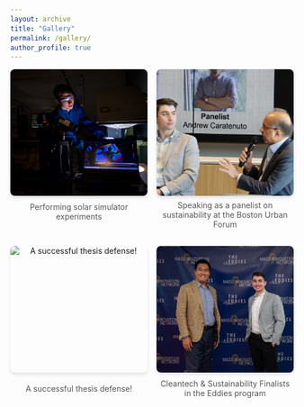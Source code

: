 ```yaml
---
layout: archive
title: "Gallery"
permalink: /gallery/
author_profile: true
---
```


<div class="gallery">
  <!-- Add your photos here -->
  <div class="gallery-item">
    <img src="/images/neu_4f178x09j.jpeg" alt="Performing solar simulator experiments">
    <p>Performing solar simulator experiments</p>
  </div>
  <div class="gallery-item">
    <img src="/images/boston_urban_forum_ravi_ramamurti.webp" alt="Speaking as a panelist on sustainability at the Boston Urban Forum">
    <p>Speaking as a panelist on sustainability at the Boston Urban Forum</p>
  </div>
  <div class="gallery-item">
    <img src="/images/IMG_0855.png" alt="A successful thesis defense!">
    <p>A successful thesis defense!</p>
  </div>
  <div class="gallery-item">
    <img src="/images/EPD_7280.jpg" alt="Cleantech & Sustainability Finalists in the Eddies program">
    <p>Cleantech & Sustainability Finalists in the Eddies program</p>
  </div>
  <!-- Repeat the above block for more images -->
</div>

<style>
.gallery {
  display: flex;
  flex-wrap: wrap;
  gap: 16px;
  justify-content: center;
}

.gallery-item {
  flex: 1 1 calc(50% - 16px); /* Ensures 2 items per row */
  text-align: center;
  display: flex;
  flex-direction: column;
  align-items: center;
  box-sizing: border-box;
}

.gallery-item img {
  width: 100%; /* Makes the image fill the item's width */
  max-width: 400px; /* Adjust this value as needed */
  height: 225px; /* Ensures consistent image height */
  object-fit: cover; /* Crops the image to fit the specified dimensions */
  border-radius: 8px; /* Optional: Adds rounded corners */
  box-shadow: 0 4px 6px rgba(0, 0, 0, 0.1); /* Optional: Adds a shadow effect */
}

.gallery-item p {
  margin-top: 8px;
  font-size: 14px;
  color: #555;
  min-height: 40px; /* Ensures consistent height for the text container */
  display: flex;
  align-items: center;
  justify-content: center;
  text-align: center;
}
</style>
